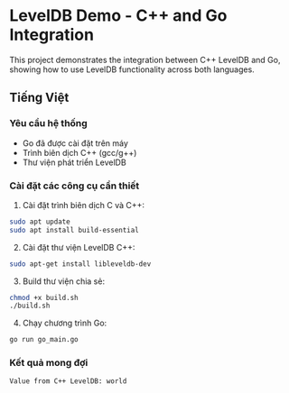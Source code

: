 # LevelDB Demo - C++ and Go Integration

This project demonstrates the integration between C++ LevelDB and Go, showing how to use LevelDB functionality across both languages.

## Tiếng Việt

### Yêu cầu hệ thống
- Go đã được cài đặt trên máy
- Trình biên dịch C++ (gcc/g++)
- Thư viện phát triển LevelDB

### Cài đặt các công cụ cần thiết

1. Cài đặt trình biên dịch C và C++:
```bash
sudo apt update
sudo apt install build-essential
```

2. Cài đặt thư viện LevelDB C++:
```bash
sudo apt-get install libleveldb-dev
```

3. Build thư viện chia sẻ:
```bash
chmod +x build.sh
./build.sh
```

4. Chạy chương trình Go:
```bash
go run go_main.go
```

### Kết quả mong đợi
```
Value from C++ LevelDB: world
```
